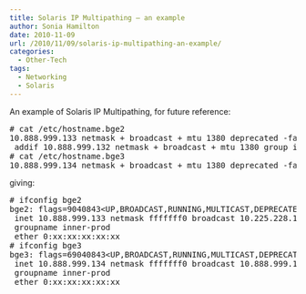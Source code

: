 ```yaml
---
title: Solaris IP Multipathing – an example
author: Sonia Hamilton
date: 2010-11-09
url: /2010/11/09/solaris-ip-multipathing-an-example/
categories:
  - Other-Tech
tags:
  - Networking
  - Solaris
---
```

An example of Solaris IP Multipathing, for future reference:

<!--more-->

<pre># cat /etc/hostname.bge2
10.888.999.133 netmask + broadcast + mtu 1380 deprecated -failover group inner-prod up 
 addif 10.888.999.132 netmask + broadcast + mtu 1380 group inner-prod up
# cat /etc/hostname.bge3
10.888.999.134 netmask + broadcast + mtu 1380 deprecated -failover standby group inner-prod up</pre>

giving:

<pre># ifconfig bge2
bge2: flags=9040843&lt;UP,BROADCAST,RUNNING,MULTICAST,DEPRECATED,IPv4,NOFAILOVER&gt; mtu 1380 index 4
 inet 10.888.999.133 netmask fffffff0 broadcast 10.225.228.143
 groupname inner-prod
 ether 0:xx:xx:xx:xx:xx
# ifconfig bge3
bge3: flags=69040843&lt;UP,BROADCAST,RUNNING,MULTICAST,DEPRECATED,IPv4,NOFAILOVER,STANDBY,INACTIVE&gt; mtu 1380 index 5
 inet 10.888.999.134 netmask fffffff0 broadcast 10.888.999.143
 groupname inner-prod
 ether 0:xx:xx:xx:xx:xx
</pre>
